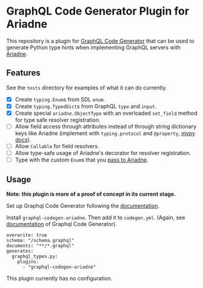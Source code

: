 # GraphQL Code Generator Plugin for Ariadne

This repository is a plugin for [GraphQL Code Generator](https://www.graphql-code-generator.com/) that can be used to generate Python type hints when implementing GraphQL servers with [Ariadne](https://ariadnegraphql.org/).

## Features

See the `tests` directory for examples of what it can do currently.

  - [x] Create `typing.Enum`s from SDL `enum`.
  - [x] Create `typing.TypedDict`s from GraphQL `type` and `input`.
  - [x] Create special `ariadne.ObjectType` with an overloaded `set_field` method for type safe resolver registration.
  - [ ] Allow field access through attributes instead of through string dictionary keys like Ariadne (implement with `typing.protocol` and `@property`, [mypy docs](https://mypy.readthedocs.io/en/stable/protocols.html#recursive-protocols)).
  - [ ] Allow `Callable` for field resolvers.
  - [ ] Allow type-safe usage of Ariadne's decorator for resolver registration.
  - [ ] Type with the custom `Enum`s that you [pass to Ariadne](https://ariadnegraphql.org/docs/enums).

## Usage

**Note: this plugin is more of a proof of concept in its current stage.**

Set up Graphql Code Generator following the [documentation](https://www.graphql-code-generator.com/docs/getting-started/installation).


Install `graphql-codegen-ariadne`. Then add it to `codegen.yml`. (Again, see [documentation](https://www.graphql-code-generator.com/docs/getting-started/codegen-config) of Graphql Code Generator).

```
overwrite: true
schema: "/schema.graphql"
documents: "**/*.graphql"
generates:
  graphql_types.py:
    plugins:
      - "graphql-codegen-ariadne"
```

This plugin currently has no configuration.
